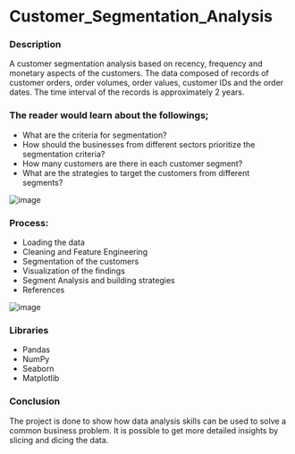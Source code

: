 # Customer_Segmentation_Analysis

### Description

A customer segmentation analysis based on recency, frequency and monetary aspects of the customers. The data composed of records of customer orders, order volumes, order values, customer IDs and the order dates.  The time interval of the records is approximately 2 years. 

### The reader would learn about the followings;

- What are the criteria for segmentation?
- How should the businesses from different sectors prioritize the segmentation criteria?
- How many customers are there in each customer segment?
- What are the strategies to target the customers from different segments?


![image](https://user-images.githubusercontent.com/105684729/188859233-750136f2-84a0-44ac-bf04-1dba41c7948b.png)

### Process:
- Loading the data
- Cleaning and Feature Engineering
- Segmentation of the customers
- Visualization of the findings
- Segment Analysis and building strategies 
- References

![image](https://user-images.githubusercontent.com/105684729/188859443-e6d9d774-653c-4fe7-8ec9-ac46f1c9e0f8.png)

### Libraries
- Pandas
- NumPy
- Seaborn
- Matplotlib

### Conclusion
The project is done to show how data analysis skills can be used to solve a common business problem. It is possible to get more detailed insights by slicing and dicing the data.  











